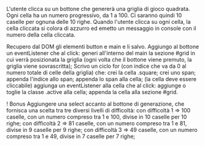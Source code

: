 L'utente clicca su un bottone che genererà una griglia di gioco quadrata. Ogni cella ha un numero progressivo, da 1 a 100. Ci saranno quindi 10 caselle per ognuna delle 10 righe. Quando l'utente clicca su ogni cella, la cella cliccata si colora di azzurro ed emetto un messaggio in console con il numero della cella cliccata.

Recupero dal DOM gli elementi button e main e li salvo.
Aggiungo al bottone un eventListener che al click:
    generi all'interno del main la sezione #grid in cui verrà posizionata la griglia (ogni volta che il bottone viene premuto, la griglia viene sovrascritta);
    Scrivo un ciclo for (con indice che va da 0 al numero totale di celle della griglia) che:
        crei la cella .square;
        crei uno span;
        appenda l'indice allo span; 
        appenda lo span alla cella;
        (la cella deve essere cliccabile)
        aggiunga un eventListener alla cella che al click:
            aggiunge o toglie la classe .active alla cella; 
        appenda la cella alla sezione #grid.



! Bonus
Aggiungere una select accanto al bottone di generazione, che fornisca una scelta tra tre diversi livelli di difficoltà:
con difficoltà 1 => 100 caselle, con un numero compreso tra 1 e 100, divise in 10 caselle per 10 righe;
con difficoltà 2 => 81 caselle, con un numero compreso tra 1 e 81, divise in 9 caselle per 9 righe;
con difficoltà 3 => 49 caselle, con un numero compreso tra 1 e 49, divise in 7 caselle per 7 righe;
